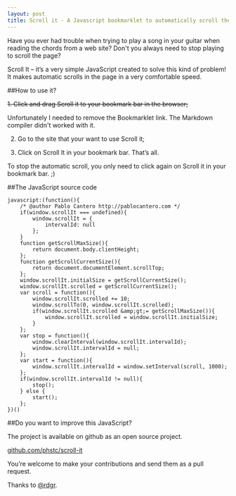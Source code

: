 ```yaml
---
layout: post
title: Scroll it - A Javascript bookmarklet to automatically scroll the page
---
```



Have you ever had trouble when trying to play a song in your guitar when reading the chords from a web site? Don't you always need to stop playing to scroll the page?

Scroll It – it’s a very simple JavaScript created to solve this kind of problem! It makes automatic scrolls in the page in a very comfortable speed.

<!--more-->

##How to use it?

<del>
1. Click and drag Scroll it to your bookmark bar in the browser;
</del>

Unfortunately I needed to remove the Bookmarklet link. The Markdown compiler didn't worked with it.

2. Go to the site that your want to use Scroll it;

3. Click on Scroll It in your bookmark bar. That’s all.

To stop the automatic scroll, you only need to click again on Scroll it in your bookmark bar. ;)

##The JavaScript source code

    javascript:(function(){
    	/* @author Pablo Cantero http://pablocantero.com */
    	if(window.scrollIt === undefined){
    		window.scrollIt = {
    			intervalId: null
    		};
    	}
    	function getScrollMaxSize(){
    		return document.body.clientHeight;
    	};
    	function getScrollCurrentSize(){
    		return document.documentElement.scrollTop;
    	};
    	window.scrollIt.initialSize = getScrollCurrentSize();
    	window.scrollIt.scrolled = getScrollCurrentSize();
    	var scroll = function(){
    		window.scrollIt.scrolled += 10;
    		window.scrollTo(0, window.scrollIt.scrolled);
    		if(window.scrollIt.scrolled &amp;gt;= getScrollMaxSize()){
    			window.scrollIt.scrolled = window.scrollIt.initialSize;
    		}
    	};
    	var stop = function(){
    		window.clearInterval(window.scrollIt.intervalId);
    		window.scrollIt.intervalId = null;
    	};
    	var start = function(){
    		window.scrollIt.intervalId = window.setInterval(scroll, 1000);
    	};
    	if(window.scrollIt.intervalId != null){
    		stop();
    	} else {
    		start();
    	};
    })()

##Do you want to improve this JavaScript?

The project is available on github as an open source project.

[github.com/phstc/scroll-it](https://github.com/phstc/scroll-it)

You’re welcome to make your contributions and send them as a pull request.

Thanks to [@rdgr](http://twitter.com/#!/rdgr).
